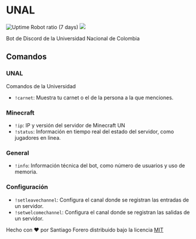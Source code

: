 # UNAL
![Uptime Robot ratio (7 days)](https://img.shields.io/uptimerobot/ratio/7/m786943479-45778685885ac67eb5e6e3b0?style=for-the-badge)
[![](https://img.shields.io/discord/782081352396832778?color=%20%237289da%20&label=SERVIDOR%20DE%20SOPORTE&logo=DISCORD&style=for-the-badge)](https://discord.gg/J9stY4Ks2T)


Bot de Discord de la Universidad Nacional de Colombia

## Comandos

### UNAL
Comandos de la Universidad
- `!carnet`: Muestra tu carnet o el de la persona a la que menciones.

### Minecraft
- `!ip`: IP y versión del servidor de Minecraft UN
- `!status`: Información en tiempo real del estado del servidor, como jugadores en linea.

### General
- `!info`: Información técnica del bot, como número de usuarios y uso de memoria.

### Configuración
- `!setleavechannel`: Configura el canal donde se registran las entradas de un servidor.
- `!setwelcomechannel`: Configura el canal donde se registran las salidas de un servidor.

Hecho con &#9829; por Santiago Forero distribuido bajo la licencia [MIT](https://forero.mit-license.org/)
